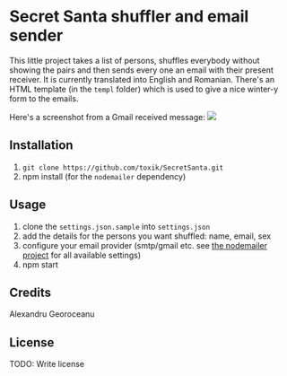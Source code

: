 # Secret Santa shuffler and email sender

This little project takes a list of persons, shuffles everybody without showing the pairs and then sends every one an
email with their present receiver.
It is currently translated into English and Romanian.
There's an HTML template (in the `templ` folder) which is used to give a nice winter-y form to the emails.

Here's a screenshot from a Gmail received message:
![](https://github.com/toxik/SecretSanta/blob/master/templ/images/gmail_screenshot.png)

## Installation

1. `git clone https://github.com/toxik/SecretSanta.git`
2. npm install (for the `nodemailer` dependency)

## Usage

1. clone the `settings.json.sample` into `settings.json`
  1. add the details for the persons you want shuffled: name, email, sex
  2. configure your email provider (smtp/gmail etc. see [the nodemailer project](https://github.com/andris9/Nodemailer) for all available settings)
2. npm start

## Credits

Alexandru Georoceanu

## License

TODO: Write license
